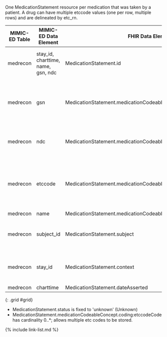 One MedicationStatement resource per medication that was taken by a patient. A drug can have multiple etccode values (one per row, multiple rows) and are delineated by etc_rn. 

|MIMIC-ED Table|MIMIC-ED Data Element|FHIR Data Element|FHIR Profile|Notes| 
|---|---|---|---|---|
|medrecon|stay_id, charttime, name, gsn, ndc|MedicationStatement.id|[MimicMedicationStatementED]|Concat elements to make unique id and convert to UUID5|
|medrecon|gsn|MedicationStatement.medicationCodeableConcept.coding:gsnCode|[MimicMedicationStatementED]|MIMIC code system. This is a sliced element, gsn codes are captured in the gsnCode slice.|
|medrecon|ndc|MedicationStatement.medicationCodeableConcept.coding:ndcCode|[MimicMedicationStatementED]|This is a sliced element, ndc codes are captured in the ndcCode slice.|
|medrecon|etccode|MedicationStatement.medicationCodeableConcept.coding:etccodeCode|[MimicMedicationStatementED]|MIMIC code system. This is a sliced element, etc codes are captured in the etccodeCode slice.|
|medrecon|name|MedicationStatement.medicationCodeableConcept.text|[MimicMedicationStatementED]||
|medrecon|subject_id|MedicationStatement.subject|[MimicMedicationStatementED]|Links to a MimicPatient with corresponding identifier|
|medrecon|stay_id|MedicationStatement.context|[MimicMedicationStatementED]|Links to a MimicEncounter with corresponding identifier|
|medrecon|charttime|MedicationStatement.dateAsserted|[MimicMedicationStatementED]||
{: .grid #grid}

* MedicationStatement.status is fixed to 'unknown' (Unknown)
* MedicationStatement.medicationCodeableConcept.coding:etccodeCode has cardinality 0..*; allows multiple etc codes to be stored. 

{% include link-list.md %}

